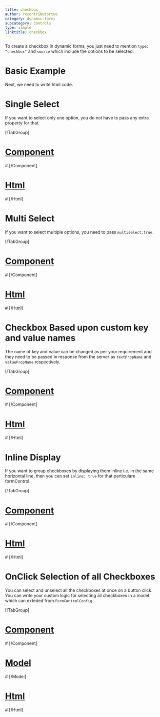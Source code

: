 ```yaml
---
title: checkbox
author: rxcontributortwo
category: dynamic-forms
subcategory: controls
type: simple
linktitle: checkbox
---
```


<div class="title-bar"><p>

To create a checkbox in dynamic forms, you just need to mention `type: "checkbox"` and `source` which include the options to be selected.</p></div>

# Basic Example

<div component="app-code" key="checkbox-complete-component"></div> 
Next, we need to write html code.
<div component="app-code" key="checkbox-complete-html"></div> 
<div component="app-example-runner" ref-component="app-checkbox-complete"></div>

# Single Select

If you want to select only one option, you do not have to pass any extra property for that.

<div component="app-tabs" key="single"></div>

[!TabGroup]
# [Component](#tab\singlecomponent)
<div component="app-code" key="checkbox-single-component"></div> 
# [/Component]

# [Html](#tab\singlehtml)
<div component="app-code" key="checkbox-single-html"></div> 
# [/Html]

<div component="app-example-runner" ref-component="app-checkbox-single"></div>

# Multi Select

If you want to select multiple options, you need to pass `multiselect:true`.

<div component="app-tabs" key="multiselect"></div>

[!TabGroup]
# [Component](#tab\multiselectcomponent)
<div component="app-code" key="checkbox-multiselect-component"></div> 
# [/Component]

# [Html](#tab\multiselecthtml)
<div component="app-code" key="checkbox-multiselect-html"></div> 
# [/Html]

<div component="app-example-runner" ref-component="app-checkbox-multiselect"></div>

# Checkbox Based upon custom key and value names
The name of key and value can be changed as per your requirement and they need to be passed in response from the server as `textPropName` and `valuePropName` respectively.

<div component="app-tabs" key="value"></div>

[!TabGroup]
# [Component](#tab\valuecomponent)
<div component="app-code" key="checkbox-value-component"></div> 
# [/Component]

# [Html](#tab\valuehtml)
<div component="app-code" key="checkbox-value-html"></div> 
# [/Html]

<div component="app-example-runner" ref-component="app-checkbox-value"></div>

# Inline Display

If you want to group checkboxes by displaying them inline i.e. in the same horizontal line, then you can set `inline: true` for that perticulare formControl. 

<div component="app-tabs" key="inline"></div>

[!TabGroup]
# [Component](#tab\inlinecomponent)
<div component="app-code" key="checkbox-inline-component"></div> 
# [/Component]

# [Html](#tab\inlinehtml)
<div component="app-code" key="checkbox-inline-html"></div> 
# [/Html]

<div component="app-example-runner" ref-component="app-checkbox-inline"></div>

# OnClick Selection of all Checkboxes

You can select and unselect all the checkboxes at once on a button click. You can write your custom logic for selecting all checkboxes in a model which can exteded from `FormControlConfig`.

<div component="app-tabs" key="selectall"></div>

[!TabGroup]
# [Component](#tab\selectallcomponent)
<div component="app-code" key="checkbox-selectall-component"></div> 
# [/Component]

# [Model](#tab\selectallmodel)
<div component="app-code" key="checkbox-selectall-model"></div> 
# [/Model]

# [Html](#tab\selectallhtml)
<div component="app-code" key="checkbox-selectall-html"></div> 
# [/Html]

<div component="app-example-runner" ref-component="app-checkbox-selectall"></div>